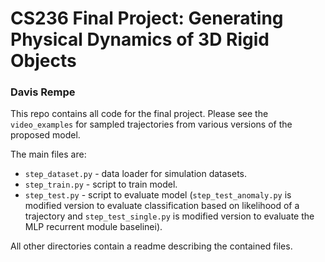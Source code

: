 # CS236 Final Project: Generating Physical Dynamics of 3D Rigid Objects
### Davis Rempe
This repo contains all code for the final project. Please see the `video_examples` for sampled trajectories from various versions of the proposed model.

The main files are:
* `step_dataset.py` - data loader for simulation datasets.
* `step_train.py` - script to train model.
* `step_test.py` - script to evaluate model (`step_test_anomaly.py` is modified version to evaluate classification based on likelihood of a trajectory and `step_test_single.py` is modified version to evaluate the MLP recurrent module baselinei).

All other directories contain a readme describing the contained files.
